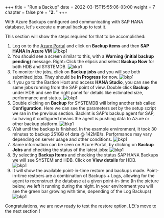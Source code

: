 +++
title = "Run a Backup"
date = 2022-03-15T15:55:06-03:00
weight = 7
chapter = false
pre = "<b>2. </b>"
+++

With Azure Backups configured and communicating with SAP HANA database, let's execute a manual backup to test it. 

This section will show the steps required for that to be accomplished:

1. Log on to the [Azure Portal](https://portal.azure.com) and click on **Backup items** and then **SAP HANA in Azure VM**
![bkp1](/images/ba15.png?height=450px)
2. You should see a screen similar to this, with a **Warning (initial backup pending)** message. Right+Click the elipsis and select **Backup Now** for both HDB and SYSTEMDB.
![bkp1](/images/ba16.png)
3. To monitor the jobs, click on **Backup jobs** and you will see both submitted jobs. They should be **In Progress** for now. 
![bkp1](/images/ba17.png)
4. If you go to the Bastion Host and access **HANA Studio**, you can see the same jobs running from the SAP point of view. Double click **Backup** under HDB and see the right panel for details like estimated size, performance and status. 
![bkp1](/images/ba18.png)
5. Double clicking on **Backup** for SYSTEMDB will bring another tab called **Configuration**. Here we can see the parameters set by the setup script we ran in the previous section. Backint is SAP's backup agent for SAP, so having it configured means the agent is pushing data to Azure or other backup platform. 
![bkp1](/images/ba19.png)
6. Wait until the backup is finished. In the example environment, it took 30 minutes to backup 251GB of data @ 142MB/s. Performance may vary depending on server usage and other conditions. 
![bkp1](/images/ba20.png)
7. Same information can be seen on Azure Portal, by clicking on **Backup Jobs** and checking the status of the latest jobs: 
![bkp1](/images/ba21.png)
8. By selecting **Backup Items** and checking the status SAP HANA Backups we will see SYSTEM and HDB. Click on **View details** for HDB.  
![bkp1](/images/ba22.png)
9. It will show the available point-in-time restore and backups made. Point-in-time restoers are a combination of Backups + Logs, allowing for the agent to reconstruct the database at a given point-in-time (In the picture below, we left it running during the night. In your environment you will see the green bar growing with time, depending of the Log Backups)
![bkp1](/images/ba23.png)

Congratulations, we are now ready to test the restore option. LEt's move to the next section ! 